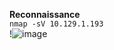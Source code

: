 **Reconnaissance**  
`nmap -sV 10.129.1.193`  
!![image](https://github.com/user-attachments/assets/d4b5a5f1-cc1f-49e9-a43c-cc3fa038a1cf)
